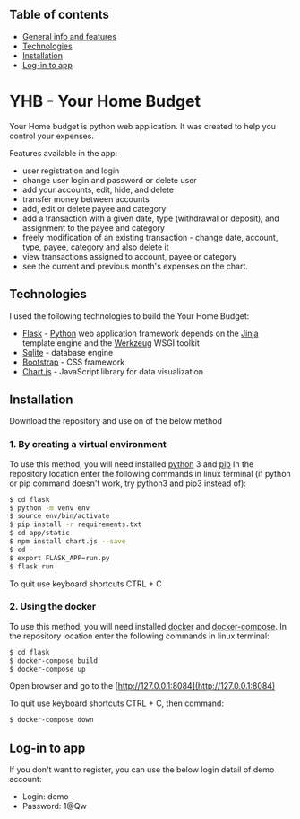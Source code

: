 ## Table of contents
* [General info and features](#YHB---Your-Home-Budget)
* [Technologies](#technologies)
* [Installation](#installation)
* [Log-in to app](#Log-in-to-app)

# YHB - Your Home Budget

Your Home budget is python web application. It was created to help you control your expenses.

Features available in the app:
* user registration and login
* change user login and password or delete user
* add your accounts, edit, hide, and delete
* transfer money between accounts
* add, edit or delete payee and category
* add a transaction with a given date, type (withdrawal or deposit), and assignment to the payee and category
* freely modification of an existing transaction - change date, account, type, payee, category and also delete it
* view transactions assigned to account, payee or category
* see the current and previous month's expenses on the chart.


## Technologies
I used the following technologies to build the Your Home Budget:

* [Flask] - [Python] web application framework depends on the [Jinja] template engine and the [Werkzeug] WSGI toolkit
* [Sqlite] - database engine
* [Bootstrap] - CSS framework
* [Chart.js] - JavaScript library for data visualization

## Installation 
Download the repository and use on of the below method

### 1. By creating a virtual environment

To use this method, you will need installed [python] 3 and [pip]
In the repository location enter the following commands in linux terminal (if python or pip command doesn't work, try python3 and pip3 instead of):
```sh
$ cd flask
$ python -m venv env
$ source env/bin/activate
$ pip install -r requirements.txt 
$ cd app/static
$ npm install chart.js --save
$ cd -
$ export FLASK_APP=run.py
$ flask run
```
To quit use keyboard shortcuts CTRL + C

### 2. Using the docker
To use this method, you will need installed [docker] and [docker-compose].
In the repository location enter the following commands in linux terminal:
```bash
$ cd flask
$ docker-compose build
$ docker-compose up
```
Open browser and go to the [http://127.0.0.1:8084](http://127.0.0.1:8084)

To quit use keyboard shortcuts CTRL + C, then command:
```bash
$ docker-compose down
```

## Log-in to app

If you don't want to register, you can use the below login detail of demo account:
* Login: demo
* Password: 1@Qw

[//]: # (These are reference links used in the body http://stackoverflow.com/questions/4823468/store-comments-in-markdown-syntax)

   [git-repo-url]: <https://github.com/marsiekiera/YHB.git>
   [yhb]: <https://github.com/marsiekiera/YHB>
   [flask]: <https://flask.palletsprojects.com>
   [sqlite]: <https://www.sqlite.org>
   [bootstrap]: <https://getbootstrap.com>
   [chart.js]: <https://www.chartjs.org>
   [jinja]: <https://jinja.palletsprojects.com>
   [Werkzeug]: <https://werkzeug.palletsprojects.com>
   [python]: <https://www.python.org>
   [docker]: <https://docs.docker.com/get-docker>
   [docker-compose]: <https://docs.docker.com/compose/install>
   [pip]: <https://pip.pypa.io/en/stable/installing>